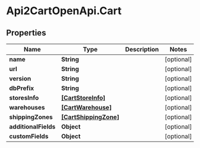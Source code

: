# Api2CartOpenApi.Cart

## Properties

Name | Type | Description | Notes
------------ | ------------- | ------------- | -------------
**name** | **String** |  | [optional] 
**url** | **String** |  | [optional] 
**version** | **String** |  | [optional] 
**dbPrefix** | **String** |  | [optional] 
**storesInfo** | [**[CartStoreInfo]**](CartStoreInfo.md) |  | [optional] 
**warehouses** | [**[CartWarehouse]**](CartWarehouse.md) |  | [optional] 
**shippingZones** | [**[CartShippingZone]**](CartShippingZone.md) |  | [optional] 
**additionalFields** | **Object** |  | [optional] 
**customFields** | **Object** |  | [optional] 


